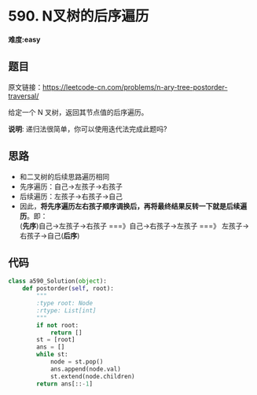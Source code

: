 # 590. N叉树的后序遍历
**难度:easy**
## 题目
原文链接：https://leetcode-cn.com/problems/n-ary-tree-postorder-traversal/

给定一个 N 叉树，返回其节点值的后序遍历。

**说明**: 递归法很简单，你可以使用迭代法完成此题吗?
## 思路
* 和二叉树的后续思路遍历相同
* 先序遍历：自己->左孩子->右孩子
* 后续遍历：左孩子->右孩子->自己
* 因此，**将先序遍历左右孩子顺序调换后，再将最终结果反转一下就是后续遍历**。即：  
(**先序**)自己->左孩子->右孩子 ===》自己->右孩子->左孩子 ===》 左孩子->右孩子->自己(**后序**)

## 代码
```python
class a590_Solution(object):
    def postorder(self, root):
        """
        :type root: Node
        :rtype: List[int]
        """
        if not root:
            return []
        st = [root]
        ans = []
        while st:
            node = st.pop()
            ans.append(node.val)
            st.extend(node.children)
        return ans[::-1]
```
